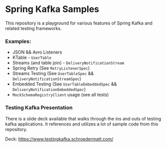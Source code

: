 # Spring Kafka Samples

This repository is a playground for various features of Spring Kafka and related testing frameworks.

### Examples:
* JSON && Avro Listeners
* KTable - `UserTable`
* Streams (and table join) - `DeliveryNotificationStream`
* Spring Retry (See `RetryListenerSpec`)
* Streams Testing (See `UserTableSpec` && `DeliveryNotificationStreamSpec`)
* Embedded Testing (See `UserTableEmbeddedSpec` && `DeliveryNotificationEmbeddedSpec`)
* `MockSchemaRegistryClient` usage (see all tests)

### Testing Kafka Presentation

There is a slide deck available that walks through the ins and outs of
testing kafka applications. It references and utilizes a lot of sample code
from this repository.

Deck: https://www.testingkafka.schroedermatt.com/